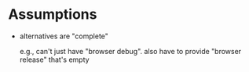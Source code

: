 # Assumptions

 - alternatives are "complete"

    e.g., can't just have "browser debug". also have to provide "browser release" that's empty

